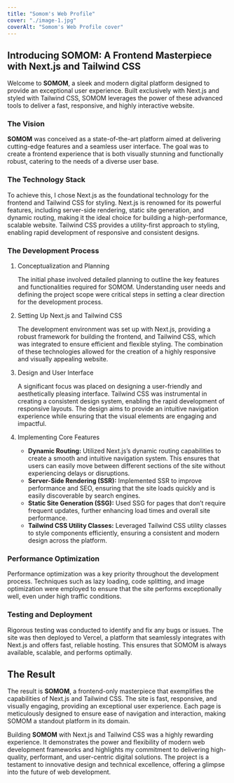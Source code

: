 ```yaml
---
title: "Somom's Web Profile"
cover: "./image-1.jpg"
coverAlt: "Somom's Web Profile cover"
---
```


## Introducing SOMOM: A Frontend Masterpiece with Next.js and Tailwind CSS
Welcome to **SOMOM**, a sleek and modern digital platform designed to provide an exceptional user experience. Built exclusively with Next.js and styled with Tailwind CSS, SOMOM leverages the power of these advanced tools to deliver a fast, responsive, and highly interactive website.

### The Vision
**SOMOM** was conceived as a state-of-the-art platform aimed at delivering cutting-edge features and a seamless user interface. The goal was to create a frontend experience that is both visually stunning and functionally robust, catering to the needs of a diverse user base.

### The Technology Stack
To achieve this, I chose Next.js as the foundational technology for the frontend and Tailwind CSS for styling. Next.js is renowned for its powerful features, including server-side rendering, static site generation, and dynamic routing, making it the ideal choice for building a high-performance, scalable website. Tailwind CSS provides a utility-first approach to styling, enabling rapid development of responsive and consistent designs.

### The Development Process
1. Conceptualization and Planning
    
    The initial phase involved detailed planning to outline the key features and functionalities required for SOMOM. Understanding user needs and defining the project scope were critical steps in setting a clear direction for the development process.

2. Setting Up Next.js and Tailwind CSS
    
    The development environment was set up with Next.js, providing a robust framework for building the frontend, and Tailwind CSS, which was integrated to ensure efficient and flexible styling. The combination of these technologies allowed for the creation of a highly responsive and visually appealing website.

3. Design and User Interface
    
    A significant focus was placed on designing a user-friendly and aesthetically pleasing interface. Tailwind CSS was instrumental in creating a consistent design system, enabling the rapid development of responsive layouts. The design aims to provide an intuitive navigation experience while ensuring that the visual elements are engaging and impactful.

4. Implementing Core Features

    - **Dynamic Routing:** Utilized Next.js’s dynamic routing capabilities to create a smooth and intuitive navigation system. This ensures that users can easily move between different sections of the site without experiencing delays or disruptions.
    - **Server-Side Rendering (SSR):** Implemented SSR to improve performance and SEO, ensuring that the site loads quickly and is easily discoverable by search engines.
    - **Static Site Generation (SSG):** Used SSG for pages that don’t require frequent updates, further enhancing load times and overall site performance.
    - **Tailwind CSS Utility Classes:** Leveraged Tailwind CSS utility classes to style components efficiently, ensuring a consistent and modern design across the platform.

### Performance Optimization
Performance optimization was a key priority throughout the development process. Techniques such as lazy loading, code splitting, and image optimization were employed to ensure that the site performs exceptionally well, even under high traffic conditions.

### Testing and Deployment
Rigorous testing was conducted to identify and fix any bugs or issues. The site was then deployed to Vercel, a platform that seamlessly integrates with Next.js and offers fast, reliable hosting. This ensures that SOMOM is always available, scalable, and performs optimally.

## The Result
The result is **SOMOM**, a frontend-only masterpiece that exemplifies the capabilities of Next.js and Tailwind CSS. The site is fast, responsive, and visually engaging, providing an exceptional user experience. Each page is meticulously designed to ensure ease of navigation and interaction, making SOMOM a standout platform in its domain.

Building **SOMOM** with Next.js and Tailwind CSS was a highly rewarding experience. It demonstrates the power and flexibility of modern web development frameworks and highlights my commitment to delivering high-quality, performant, and user-centric digital solutions. The project is a testament to innovative design and technical excellence, offering a glimpse into the future of web development.